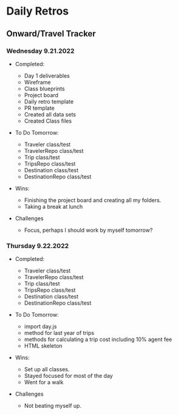 # Daily Retros

## Onward/Travel Tracker

### Wednesday 9.21.2022
- Completed:
  * Day 1 deliverables
  * Wireframe
  * Class blueprints
  * Project board
  * Daily retro template
  * PR template
  * Created all data sets
  * Created Class files

- To Do Tomorrow:
  * Traveler class/test
  * TravelerRepo class/test
  * Trip class/test
  * TripsRepo class/test
  * Destination class/test
  * DestinationRepo class/test

- Wins:
  * Finishing the project board and creating all my folders.
  * Taking a break at lunch

- Challenges
  * Focus, perhaps I should work by myself tomorrow?

### Thursday 9.22.2022
- Completed:
  * Traveler class/test
  * TravelerRepo class/test
  * Trip class/test
  * TripsRepo class/test
  * Destination class/test
  * DestinationRepo class/test

- To Do Tomorrow:
  * import day.js
  * method for last year of trips
  * methods for calculating a trip cost including 10% agent fee
  * HTML skeleton

- Wins:
  * Set up all classes.
  * Stayed focused for most of the day
  * Went for a walk

- Challenges
  * Not beating myself up.


     
